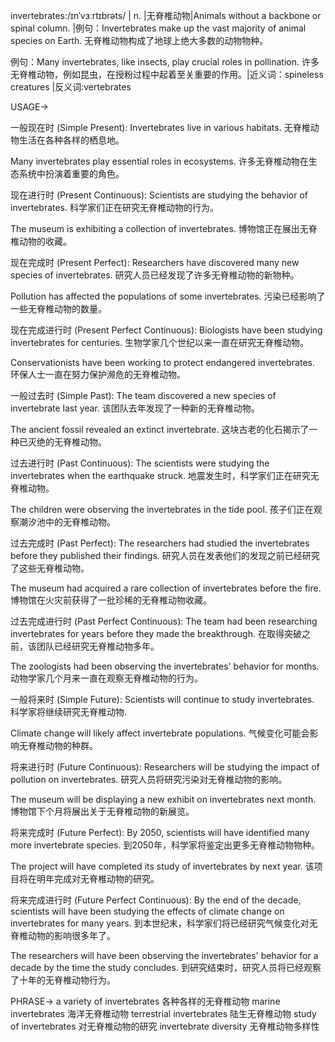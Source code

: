 invertebrates:/ɪnˈvɜːrtɪbrəts/ | n. |无脊椎动物|Animals without a backbone or spinal column. |例句：Invertebrates make up the vast majority of animal species on Earth. 无脊椎动物构成了地球上绝大多数的动物物种。

例句：Many invertebrates, like insects, play crucial roles in pollination. 许多无脊椎动物，例如昆虫，在授粉过程中起着至关重要的作用。|近义词：spineless creatures |反义词:vertebrates


USAGE->

一般现在时 (Simple Present):
Invertebrates live in various habitats. 无脊椎动物生活在各种各样的栖息地。

Many invertebrates play essential roles in ecosystems. 许多无脊椎动物在生态系统中扮演着重要的角色。

现在进行时 (Present Continuous):
Scientists are studying the behavior of invertebrates. 科学家们正在研究无脊椎动物的行为。

The museum is exhibiting a collection of invertebrates. 博物馆正在展出无脊椎动物的收藏。


现在完成时 (Present Perfect):
Researchers have discovered many new species of invertebrates. 研究人员已经发现了许多无脊椎动物的新物种。

Pollution has affected the populations of some invertebrates. 污染已经影响了一些无脊椎动物的数量。


现在完成进行时 (Present Perfect Continuous):
Biologists have been studying invertebrates for centuries.  生物学家几个世纪以来一直在研究无脊椎动物。

Conservationists have been working to protect endangered invertebrates.  环保人士一直在努力保护濒危的无脊椎动物。


一般过去时 (Simple Past):
The team discovered a new species of invertebrate last year.  该团队去年发现了一种新的无脊椎动物。

The ancient fossil revealed an extinct invertebrate.  这块古老的化石揭示了一种已灭绝的无脊椎动物。


过去进行时 (Past Continuous):
The scientists were studying the invertebrates when the earthquake struck. 地震发生时，科学家们正在研究无脊椎动物。

The children were observing the invertebrates in the tide pool. 孩子们正在观察潮汐池中的无脊椎动物。


过去完成时 (Past Perfect):
The researchers had studied the invertebrates before they published their findings. 研究人员在发表他们的发现之前已经研究了这些无脊椎动物。

The museum had acquired a rare collection of invertebrates before the fire.  博物馆在火灾前获得了一批珍稀的无脊椎动物收藏。


过去完成进行时 (Past Perfect Continuous):
The team had been researching invertebrates for years before they made the breakthrough.  在取得突破之前，该团队已经研究无脊椎动物多年。

The zoologists had been observing the invertebrates' behavior for months.  动物学家几个月来一直在观察无脊椎动物的行为。


一般将来时 (Simple Future):
Scientists will continue to study invertebrates. 科学家将继续研究无脊椎动物.

Climate change will likely affect invertebrate populations. 气候变化可能会影响无脊椎动物的种群。


将来进行时 (Future Continuous):
Researchers will be studying the impact of pollution on invertebrates. 研究人员将研究污染对无脊椎动物的影响。

The museum will be displaying a new exhibit on invertebrates next month.  博物馆下个月将展出关于无脊椎动物的新展览。


将来完成时 (Future Perfect):
By 2050, scientists will have identified many more invertebrate species. 到2050年，科学家将鉴定出更多无脊椎动物物种。

The project will have completed its study of invertebrates by next year. 该项目将在明年完成对无脊椎动物的研究。


将来完成进行时 (Future Perfect Continuous):
By the end of the decade, scientists will have been studying the effects of climate change on invertebrates for many years. 到本世纪末，科学家们将已经研究气候变化对无脊椎动物的影响很多年了。

The researchers will have been observing the invertebrates' behavior for a decade by the time the study concludes.  到研究结束时，研究人员将已经观察了十年的无脊椎动物行为。


PHRASE->
a variety of invertebrates 各种各样的无脊椎动物
marine invertebrates 海洋无脊椎动物
terrestrial invertebrates 陆生无脊椎动物
study of invertebrates  对无脊椎动物的研究
invertebrate diversity 无脊椎动物多样性
